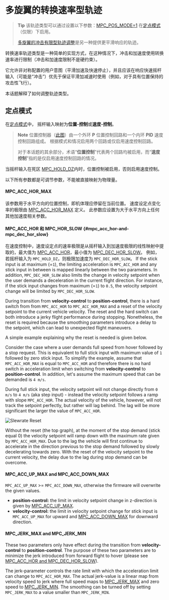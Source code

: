 # 多旋翼的转换速率型轨迹

> **Tip** 该轨迹类型可以通过设置以下参数：[MPC_POS_MODE=1](../advanced_config/parameter_reference.md#MPC_POS_MODE) 在[定点模式](../flight_modes/position_mc.md)（仅限）下启用。
> 
> [多旋翼的冲击有限型轨迹调整](../config_mc/mc_jerk_limited_type_trajectory.md)是另一种提供更平滑响应的轨迹。

转换速率轨迹类型是一种简单的实现方式，在这种情况下，冲击和加速度使用转换速率进行限制（冲击和加速度限制不是硬约束）。

它允许非对称配置的用户意图（平滑加速及快速停止），并且应该在响应快速摇杆输入（可能是“冲击”）优先于保证平滑加减速时使用（例如，对于具有位置保持的攻击性飞行）。

本话题解释了如何调整轨迹类型。

## 定点模式

在[定点模式](../flight_modes/position_mc.md)中， 摇杆输入映射为**位置-控制**或**速度-控制**。

> **Note** 位置控制器（[此图](https://dev.px4.io/master/en/flight_stack/controller_diagrams.html#multicopter-position-controller)）由一个外环 **P** 位置控制回路和一个内环 **PID** 速度控制回路组成。 根据模式和情况启用两个回路或仅启用速度控制回路。
> 
> 对于本话题的其余部分，术语“**位置控制**”代表两个回路均被启用，而“**速度控制**”指的是仅启用速度控制回路的情况。

当摇杆输入在死区 [MPC_HOLD_DZ](../advanced_config/parameter_reference.md#MPC_HOLD_DZ)内时，位置控制被启用，否则启用速度控制。

以下所有参数都是可调节参数，不能被直接映射为物理量。

#### MPC_ACC_HOR_MAX

该参数用于水平方向的位置控制，即机体理应停留在当前位置。 速度设定点变化率的极限由 [MPC_ACC_HOR_MAX](../advanced_config/parameter_reference.md#MPC_ACC_HOR_MAX) 定义。 此参数应设置为大于水平方向上任何其他加速度相关参数。

#### MPC_ACC_HOR 和 MPC_HOR_SLOW {#mpc_acc_hor-and-mpc_dec_hor_slow}

在速度控制中，速度设定点的速率极限是从摇杆输入到加速度极限的线性映射中提取的，最大值为 [MPC_ACC_HOR](../advanced_config/parameter_reference.md#MPC_ACC_HOR)，最小值为 [MPC_DEC_HOR_SLOW](../advanced_config/parameter_reference.md#MPC_DEC_HOR_SLOW)。 例如，若摇杆输入为 `MPC_HOLD_DZ`，则极限加速度为 `MPC_DEC_HOR_SLOW`。 If the stick input is at maximum (=`1`), the limiting acceleration is `MPC_ACC_HOR` and any stick input in between is mapped linearly between the two parameters. In addition, `MPC_DEC_HOR_SLOW` also limits the change in velocity setpoint when the user demands a deceleration in the current flight direction. For instance, if the stick input changes from maximum (=`1`) to `0.5`, the velocity setpoint change will be limited by `MPC_DEC_HOR_SLOW`.

During transition from **velocity-control** to **position-control**, there is a hard switch from from `MPC_ACC_HOR` to `MPC_ACC_HOR_MAX` and a reset of the velocity setpoint to the current vehicle velocity. The reset and the hard switch can both introduce a jerky flight performance during stopping. Nonetheless, the reset is required because the smoothing parameters introduce a delay to the setpoint, which can lead to unexpected flight maneuvers.

A simple example explaining why the reset is needed is given below.

Consider the case where a user demands full speed from hover followed by a stop request. This is equivalent to full stick input with maximum value of `1` followed by zero stick input. To simplify the example, assume that `MPC_ACC_HOR_MAX` is equal to `MPC_ACC_HOR` and therefore there is no hard switch in acceleration limit when switching from **velocity-control** to **position-control**. In addition, let's assume the maximum speed that can be demanded is `4 m/s`.

During full stick input, the velocity setpoint will not change directly from `0 m/s` to `4 m/s` (aka step input) - instead the velocity setpoint follows a ramp with slope `MPC_ACC_HOR`. The actual velocity of the vehicle, however, will not track the setpoint perfectly, but rather will lag behind. The lag will be more significant the larger the value of `MPC_ACC_HOR`.

![Slewrate Reset](../../images/slewrate_reset.svg)

Without the reset (the top graph), at the moment of the stop demand (stick equal 0) the velocity setpoint will ramp down with the maximum rate given by `MPC_ACC_HOR_MAX`. Due to the lag the vehicle will first continue to accelerate in the direction previous to the stop demand followed by slowly decelerating towards zero. With the reset of the velocity setpoint to the current velocity, the delay due to the lag during stop demand can be overcome.

#### MPC_ACC_UP_MAX and MPC_ACC_DOWN_MAX

`MPC_ACC_UP_MAX` >= `MPC_ACC_DOWN_MAX`, otherwise the firmware will overwrite the given values.

- **position-control:** the limit in velocity setpoint change in z-direction is given by [MPC_ACC_UP_MAX](../advanced_config/parameter_reference.md#MPC_ACC_UP_MAX).
- **velocity-control:** the limit in velocity setpoint change for stick input is `MPC_ACC_UP_MAX` for upward and [MPC_ACC_DOWN_MAX](../advanced_config/parameter_reference.md#MPC_ACC_DOWN_MAX) for downward direction.

#### MPC_JERK_MAX and MPC_JERK_MIN

These two parameters only have effect during the transition from **velocity-control** to **position-control**. The purpose of these two parameters are to minimize the jerk introduced from forward flight to hover (please see [MPC_ACC_HOR and MPC_DEC_HOR_SLOW](#mpc_acc_hor-and-mpc_dec_hor_slow)).

The jerk-parameter controls the rate limit with which the acceleration limit can change to `MPC_ACC_HOR_MAX`. The actual jerk-value is a linear map from velocity speed to jerk where full speed maps to [MPC_JERK_MAX](../advanced_config/parameter_reference.md#MPC_JERK_MAX) and zero speed to [MPC_JERK_MIN](../advanced_config/parameter_reference.md#MPC_JERK_MIN). The smoothing can be turned off by setting `MPC_JERK_MAX` to a value smaller than `MPC_JERK_MIN`.